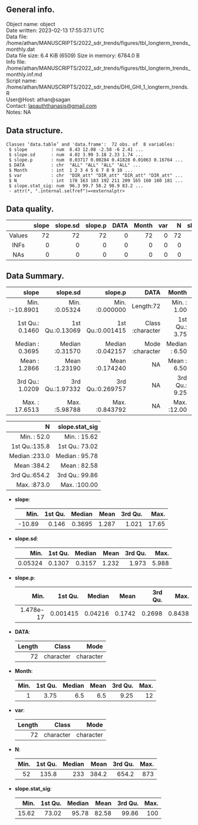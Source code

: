<!-- This is a markdown file. -->


 General info.
---------------

Object name:    object      
Date written:   2023-02-13 17:55:37.1 UTC  
Data file:      /home/athan/MANUSCRIPTS/2022_sdr_trends/figures/tbl_longterm_trends_monthly.dat      
Data file size: 6.4 KiB (6509) 
Size in memory: 6784.0 B      
Info file:      /home/athan/MANUSCRIPTS/2022_sdr_trends/figures/tbl_longterm_trends_monthly.inf.md      
Script name:    /home/athan/MANUSCRIPTS/2022_sdr_trends/DHI_GHI_1_longterm_trends.R      
User@Host:      athan@sagan   
Contact:        <lapauththanasis@gmail.com>      
Notes:          NA      


 Data structure.
-----------------

```
Classes ‘data.table’ and 'data.frame':	72 obs. of  8 variables:
 $ slope         : num  8.43 12.08 -2.58 -6 2.41 ...
 $ slope.sd      : num  4.02 3.99 3.18 2.33 1.74 ...
 $ slope.p       : num  0.03717 0.00284 0.41828 0.01063 0.16764 ...
 $ DATA          : chr  "ALL" "ALL" "ALL" "ALL" ...
 $ Month         : int  1 2 3 4 5 6 7 8 9 10 ...
 $ var           : chr  "DIR_att" "DIR_att" "DIR_att" "DIR_att" ...
 $ N             : int  178 163 183 192 211 209 165 160 180 181 ...
 $ slope.stat_sig: num  96.3 99.7 58.2 98.9 83.2 ...
 - attr(*, ".internal.selfref")=<externalptr> 
```


 Data quality.
---------------

| &nbsp; | slope | slope.sd | slope.p | DATA | Month | var |  N | slope.stat_sig |
|:------:|------:|---------:|--------:|-----:|------:|----:|---:|---------------:|
| Values |    72 |       72 |      72 |    0 |    72 |   0 | 72 |             72 |
|  INFs  |     0 |        0 |       0 |    0 |     0 |   0 |  0 |              0 |
|  NAs   |     0 |        0 |       0 |    0 |     0 |   0 |  0 |              0 |


 Data Summary.
---------------

|            slope |        slope.sd |          slope.p |             DATA |         Month |              var |
|-----------------:|----------------:|-----------------:|-----------------:|--------------:|-----------------:|
| Min.   :-10.8901 | Min.   :0.05324 | Min.   :0.000000 |        Length:72 | Min.   : 1.00 |        Length:72 |
| 1st Qu.:  0.1460 | 1st Qu.:0.13069 | 1st Qu.:0.001415 | Class :character | 1st Qu.: 3.75 | Class :character |
| Median :  0.3695 | Median :0.31570 | Median :0.042157 | Mode  :character | Median : 6.50 | Mode  :character |
| Mean   :  1.2866 | Mean   :1.23190 | Mean   :0.174240 |               NA | Mean   : 6.50 |               NA |
| 3rd Qu.:  1.0209 | 3rd Qu.:1.97332 | 3rd Qu.:0.269757 |               NA | 3rd Qu.: 9.25 |               NA |
| Max.   : 17.6513 | Max.   :5.98788 | Max.   :0.843792 |               NA | Max.   :12.00 |               NA |

 

|             N | slope.stat_sig |
|--------------:|---------------:|
| Min.   : 52.0 | Min.   : 15.62 |
| 1st Qu.:135.8 | 1st Qu.: 73.02 |
| Median :233.0 | Median : 95.78 |
| Mean   :384.2 | Mean   : 82.58 |
| 3rd Qu.:654.2 | 3rd Qu.: 99.86 |
| Max.   :873.0 | Max.   :100.00 |



  * **slope**:


    |   Min. | 1st Qu. | Median |  Mean | 3rd Qu. |  Max. |
    |-------:|--------:|-------:|------:|--------:|------:|
    | -10.89 |   0.146 | 0.3695 | 1.287 |   1.021 | 17.65 |

  * **slope.sd**:


    |    Min. | 1st Qu. | Median |  Mean | 3rd Qu. |  Max. |
    |--------:|--------:|-------:|------:|--------:|------:|
    | 0.05324 |  0.1307 | 0.3157 | 1.232 |   1.973 | 5.988 |

  * **slope.p**:


    |      Min. |  1st Qu. |  Median |   Mean | 3rd Qu. |   Max. |
    |----------:|---------:|--------:|-------:|--------:|-------:|
    | 1.478e-17 | 0.001415 | 0.04216 | 0.1742 |  0.2698 | 0.8438 |

  * **DATA**:


    | Length |     Class |      Mode |
    |-------:|----------:|----------:|
    |     72 | character | character |

  * **Month**:


    | Min. | 1st Qu. | Median | Mean | 3rd Qu. | Max. |
    |-----:|--------:|-------:|-----:|--------:|-----:|
    |    1 |    3.75 |    6.5 |  6.5 |    9.25 |   12 |

  * **var**:


    | Length |     Class |      Mode |
    |-------:|----------:|----------:|
    |     72 | character | character |

  * **N**:


    | Min. | 1st Qu. | Median |  Mean | 3rd Qu. | Max. |
    |-----:|--------:|-------:|------:|--------:|-----:|
    |   52 |   135.8 |    233 | 384.2 |   654.2 |  873 |

  * **slope.stat_sig**:


    |  Min. | 1st Qu. | Median |  Mean | 3rd Qu. | Max. |
    |------:|--------:|-------:|------:|--------:|-----:|
    | 15.62 |   73.02 |  95.78 | 82.58 |   99.86 |  100 |


<!-- end of list -->


